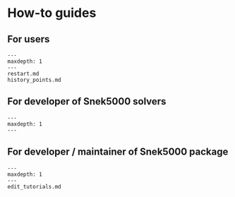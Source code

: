 # How-to guides

## For users

```{toctree}
---
maxdepth: 1
---
restart.md
history_points.md
```

## For developer of Snek5000 solvers

```{toctree}
---
maxdepth: 1
---
```

## For developer / maintainer of Snek5000 package

```{toctree}
---
maxdepth: 1
---
edit_tutorials.md
```
